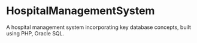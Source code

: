 # HospitalManagementSystem
A hospital management system incorporating key database concepts, built using PHP, Oracle SQL. 
